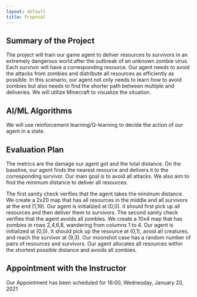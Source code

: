```yaml
---
layout: default
title: Proposal
---
```


## Summary of the Project
The project will train our game agent to deliver resources to survivors in an extremely dangerous world after the outbreak of an unknown zombie virus. Each survivor will have a corresponding resource. Our agent needs to avoid the attacks from zombies and distribute all resources as efficiently as possible. In this scenario, our agent not only needs to learn how to avoid zombies but also needs to find the shorter path between multiple and deliveries. We will utilize Minecraft to visualize the situation.


## AI/ML Algorithms
We will use reinforcement learning/Q-learning to decide the action of our agent in a state.


## Evaluation Plan
The metrics are the damage our agent got and the total distance. On the baseline, our agent finds the nearest resource and delivers it to the corresponding survivor. Our main goal is to avoid all attacks. We also aim to find the minimum distance to deliver all resources.

The first sanity check verifies that the agent takes the minimum distance. We create a 2x20 map that has all resources in the middle and all survivors at the end (1,19). Our agent is initialized at (0,0). it should first pick up all resources and then deliver them to survivors.
The second sanity check verifies that the agent avoids all zombies. We create a 10x4 map that has zombies in rows 2,4,6,8, wandering from columns 1 to 4. Our agent is initialized at (0,0). It should pick up the resource at (0,1), avoid all creatures, and reach the survivor at (9,3).
Our moonshot case has a random number of pairs of resources and survivors. Our agent allocates all resources within the shortest possible distance and avoids all zombies.


## Appointment with the Instructor
Our Appointment has been scheduled for 16:00, Wednesday, January 20, 2021
